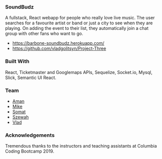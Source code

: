 ### SoundBudz
A fullstack, React webapp for people who really love live music. The user searches for a favourite artist or band or just a city to see when they are playing. On adding the event to their list, they automatically join a chat group with other fans who want to go.

- https://barbone-soundbudz.herokuapp.com/
- https://github.com/vladgolitsyn/Project-Three


### Built With
React, Ticketmaster and Googlemaps APIs, Sequelize, Socket.io, Mysql, Slick, Semantic UI React.

### Team
- [Aman](https://github.com/amanthakali)
- [Mike](https://github.com/MBarbone)
- [Somat](https://github.com/SomatThakali) 
- [Szewah](https://github.com/szewah)
- [Vlad](https://github.com/vladgolitsyn)

### Acknowledgements
Tremendous thanks to the instructors and teaching assistants at Columbia Coding Bootcamp 2019.
